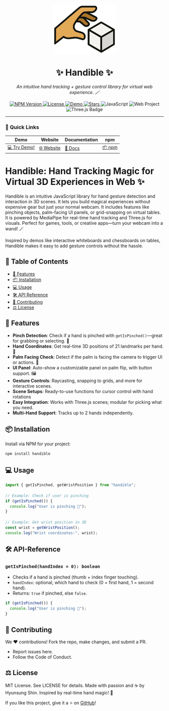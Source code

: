 
<p align="center" style="font-size: 18px;"><b></b></p>

<p align="center">
  <img src="./assets/logo_2.png" alt="Handible Logo" width="200"/>
</p>

<h1 align="center">✨ Handible ✨</h1>

<p align="center">
  <i>An intuitive hand tracking + gesture control library for virtual web experience. 🪄</i>
</p>

<!-- ![Handible Banner](https://via.placeholder.com/1200x400?text=Gestix+Hand+Gesture+Library) Replace with a real banner image, e.g., from your demos -->


<p align="center">
  <a href="https://www.npmjs.com/package/Handible">
    <img src="https://img.shields.io/npm/v/Handible?style=round-square&logo=npm&color=CB3837" alt="NPM Version"/>
  </a>
  <a href="LICENSE">
    <img src="https://img.shields.io/badge/license-MIT-yellow?style=round-square" alt="License"/>
  </a>
  <a href="https://your-demo-link.com">
    <img src="https://img.shields.io/badge/demo-live-green?style=round-square" alt="Demo"/>
  </a>
  <a href="https://github.com/gust10/Handible">
    <img src="https://img.shields.io/github/stars/gust10/Handible?style=round-square&logo=github" alt="Stars"/>
  </a>
  <img src="https://img.shields.io/badge/JavaScript-ES6+-darkblue?style=round-square&logo=javascript&logoColor" alt="JavaScript"/>
  <img src="https://img.shields.io/badge/Web-Project-purple?style=round-square&logo=google-chrome&logoColor=white" alt="Web Project"/>
  <img src="https://img.shields.io/badge/framework-Three%2Ejs-brown" alt="Three.js Badge" />
</p>

---

### 🔗 Quick Links
| Demo | Website | Documentation | npm |
|------|---------|---------------|-----|
| [💻 Try Demo!](https://demo.com) | [🌐 Website](https://handible.com) | [📖 Docs](https://doc.com) | [📦 npm](https://npm.com) |

<!-- (banner or demo video) -->


# Handible: Hand Tracking Magic for Virtual 3D Experiences in Web ✨

Handible is an intuitive JavaScript library for hand gesture detection and interaction in 3D scenes. It lets you build magical experiences without expensive gear but just your normal webcam. It includes features like pinching objects, palm-facing UI panels, or grid-snapping on virtual tables. It is powered by MediaPipe for real-time hand tracking and Three.js for visuals. Perfect for games, tools, or creative apps—turn your webcam into a wand! 🪄

Inspired by demos like interactive whiteboards and chessboards on tables, Handible makes it easy to add gesture controls without the hassle.

## 📑 Table of Contents
- [🚀 Features](#-features)
- [📦 Installation](#-installation)
- [💻 Usage](#-usage)
- [🛠️ API Reference](#-api-reference)
- [🤝 Contributing](#-contributing)
- [⚖️ License](#-license)

## 🚀 Features
- **Pinch Detection**: Check if a hand is pinched with `getIsPinched()`—great for grabbing or selecting. 🤏
- **Hand Coordinates**: Get real-time 3D positions of 21 landmarks per hand. 📍
- **Palm Facing Check**: Detect if the palm is facing the camera to trigger UI or actions. 👋
- **UI Panel**: Auto-show a customizable panel on palm flip, with button support. 🖼️
- **Gesture Controls**: Raycasting, snapping to grids, and more for interactive scenes.
- **Scene Setups**: Ready-to-use functions for cursor control with hand rotations
- **Easy Integration**: Works with Three.js scenes; modular for picking what you need.
- **Multi-Hand Support**: Tracks up to 2 hands independently.

<!-- ![Demo GIF](https://via.placeholder.com/800x400?text=Gestix+Demo+GIF) Add a GIF from your table/whiteboard demo -->

## 📦 Installation
Install via NPM for your project:

```bash
npm install handible
```

## 💻 Usage
```js
import { getIsPinched, getWristPosition } from "handible";

// Example: Check if user is pinching
if (getIsPinched()) {
  console.log("User is pinching 🤏");
}

// Example: Get wrist position in 3D
const wrist = getWristPosition();
console.log("Wrist coordinates:", wrist);
```

## 🛠️ API-Reference
### `getIsPinched(handIndex = 0): boolean`
- Checks if a hand is pinched (thumb + index finger touching).  
- `handIndex`: optional, which hand to check (0 = first hand, 1 = second hand).  
- Returns: `true` if pinched, else `false`.  

```js
if (getIsPinched()) {
  console.log("User is pinching 🤏");
}
```

## 🤝 Contributing
We ❤️ contributions! Fork the repo, make changes, and submit a PR.
- Report issues here.
- Follow the Code of Conduct.

## ⚖️ License
MIT License. See LICENSE for details.
Made with passion and ☕ by Hyunsung Shin. Inspired by real-time hand magic! 🌟

If you like this project, give it a ⭐ on <a href="https://github.com/gust10/Handible">GitHub</a>!
</p>

